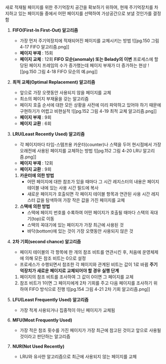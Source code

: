 새로 적재될 페이지를 위한 주기억장치 공간을 확보하기 위하여, 현재 주기억장치를 차지하고 있는 페이지들 중에서 어떤 페이지를 선택하여 가상공간으로 보낼 것인가를 결정함

1. **FIFO(First-In First-Out) 알고리즘**
    - 가장 먼저 주기억장치에 적재되어진 페이지를 교체시키는 방법
    ![[pg.150 그림 4-17 FIFO 알고리즘.png]]
    - **페이지 부재** : 15회
    - **페이지 교체** : 12회
    **FIFO 모순(anomaly) 또는 Belady의 이변**
    프로세스에 할당된 페이지 프레임의 수가 증가했는데 페이지 부재가 더 증가하는 현상
    ![[pg.150 그림 4-18 FIFO 모순의 예.png]]
2. **최적 교체(Optimal Replacement) 알고리즘**
    - 앞으로 가장 오랫동안 사용되지 않을 페이지를 교체
    - 최소의 페이지 부재율을 갖는 알고리즘
    - 페이지 호출 순서에 대한 모든 상황을 사전에 미리 파악하고 있어야 하기 때문에 구현하기가 어렵고 비현실적
    ![[pg.152 그림 4-19 최적 교체 알고리즘.png]]
    - **페이지 부재** : 9회
    - **페이지 교환** : 6회
3. **LRU(Least Recently Used) 알고리즘**
    - 각 페이지마다 타임-스템프용 카운터(counter)나 스택을 두어 현시점에서 가장 오래전에 사용된 페이지를 교체하는 방법
    ![[pg.152 그림 4-20 LRU 알고리즘.png]]
    - **페이지 부재** : 12회
    - **페이지 교환** : 9회
    
    1. **카운터에 의한 방법**
        - 어떤 페이지에 대한 참조가 있을 때마다 그 시간 레지스터의 내용은 페이지 테이블 내에 있는 사용 시간 필드에 복사
        - 새로운 페이지가 호출되면 각 페이지 테이블 항목과 연관된 사용 시간 레지스터 값을 탐색하여 가장 작은 값을 가진 페이지를 교체
	2. **스택에 의한 방법**
	    - 스택에 페이지 번호를 수록하여 어떤 페이지가 호출될 때마다 스택의 꼭대기(top)로 이동
	    - 스택의 꼭대기에 있는 페이지가 가장 최근에 사용된 것
	    - 바닥(bottom)에 있는 것이 가장 오랫동안 사용되지 않은 것
4. **2차 기회(second chance) 알고리즘**
    - 페이지 테이블의 각 항목에 한 개의 참조 비트를 연관시킨 후, 처음에 운영체제에 의해 모든 참조 비트는 0으로 설정
    - 프로세스가 수행되면서 참조한 각 페이지와 관계된 비트는 값이 1로 바뀜
    **주기억장치가 새로운 페이지로 교체되어야 할 경우 실행 단계**
    1. 페이지의 참조 비트를 조사하여 그 값이 0이면 그 페이지를 교체
    2. 참조 비트가 1이면 그 페이지에게 2차 기회를 주고 다음 페이지를 조사하기 위하여 FIFO 방식으로 진행
    ![[pg.154 그림 4-21 2차 기회 알고리즘.png]]
5. **LFU(Least Frequently Used) 알고리즘**
    - 가장 적게 사용되거나 집중적이 아닌 페이지가 교체됨
6. **MFU(Most Frequently Used)**
    - 가장 적은 참조 횟수를 가진 페이지가 가장 최근에 참고된 것이고 앞으로 사용될 것이라고 판단하는 알고리즘
7. **NUR(Not Used Recently)**
    - LRU와 유사한 알고리즘으로 최근에 사용되지 않는 페이지를 교체
